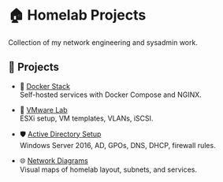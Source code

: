 # 🏠 Homelab Projects

Collection of my network engineering and sysadmin work.

## 🔧 Projects

- 🐳 [Docker Stack](https://github.com/biocyborg1337/homelab-docker-stack)  
  Self-hosted services with Docker Compose and NGINX.

- 💾 [VMware Lab](https://github.com/biocyborg1337/homelab-vmware-lab)  
  ESXi setup, VM templates, VLANs, iSCSI.

- 🛡️ [Active Directory Setup](https://github.com/biocyborg1337/homelab-ad-setup)  
  Windows Server 2016, AD, GPOs, DNS, DHCP, firewall rules.

- 🌐 [Network Diagrams](https://github.com/biocyborg1337/homelab-network-diagrams)  
  Visual maps of homelab layout, subnets, and services.
